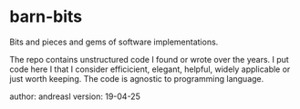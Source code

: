 # barn-bits
Bits and pieces and gems of software implementations.

The repo contains unstructured code I found or wrote over the years.
I put code here I that I consider efficicient, elegant, helpful, widely applicable or just worth
keeping.
The code is agnostic to programming language.

author: andreasl
version: 19-04-25
